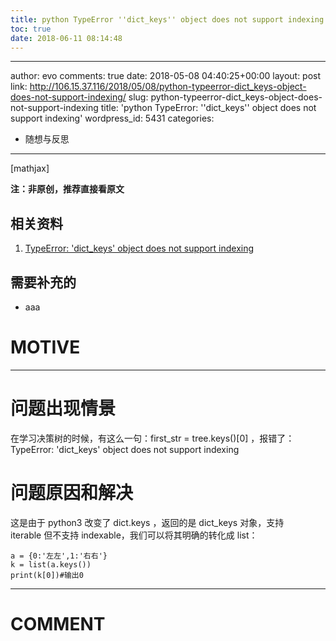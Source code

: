 ```yaml
---
title: python TypeError ''dict_keys'' object does not support indexing
toc: true
date: 2018-06-11 08:14:48
---
```

---
author: evo
comments: true
date: 2018-05-08 04:40:25+00:00
layout: post
link: http://106.15.37.116/2018/05/08/python-typeerror-dict_keys-object-does-not-support-indexing/
slug: python-typeerror-dict_keys-object-does-not-support-indexing
title: 'python TypeError: ''dict_keys'' object does not support indexing'
wordpress_id: 5431
categories:
- 随想与反思
---

<!-- more -->

[mathjax]

**注：非原创，推荐直接看原文**


## 相关资料





 	
  1. [TypeError: 'dict_keys' object does not support indexing](https://blog.csdn.net/qq_18433441/article/details/54782459)




## 需要补充的





 	
  * aaa




# MOTIVE





* * *





# 问题出现情景


在学习决策树的时候，有这么一句：first_str = tree.keys()[0] ，报错了：TypeError: 'dict_keys' object does not support indexing


# 问题原因和解决


这是由于 python3 改变了 dict.keys ，返回的是 dict_keys 对象，支持 iterable 但不支持 indexable，我们可以将其明确的转化成 list：

    
    a = {0:'左左',1:'右右'}
    k = list(a.keys())
    print(k[0])#输出0






















* * *





# COMMENT



